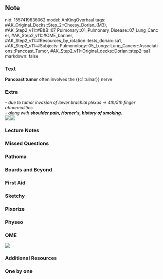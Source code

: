 ## Note
nid: 1557419836062
model: AnKingOverhaul
tags: #AK_Original_Decks::Step_2::Cheesy_Dorian_(M3), #AK_Step2_v11::#B&B::07_Pulmonary::01_Pulmonary_Disease::07_Lung_Cancer, #AK_Step2_v11::#OME_banner, #AK_Step2_v11::#Resources_by_rotation::tests_dorian::sa1, #AK_Step2_v11::#Subjects::Pulmonology::05_Lungs::Lung_Cancer::Associations::Pancoast_Tumor, #AK_Step2_v11::Original_decks::Dorian::step2::sa1
markdown: false

### Text
<b>Pancoast tumor</b> often involves the {{c1::ulnar}} nerve

### Extra
<div>
  <div>
    <i>- due to tumor invasion of lower brachial plexus → 4th/5th
    finger abnormalities</i>
  </div>
  <div>
    <i>- along with <b>shoulder pain, Horner's, history of
    smoking.</b></i>
  </div>
  <div>
    <i><img src="L8777.jpg"><img src=
    "paste-4109931514953729.jpg"></i>
  </div>
</div>

### Lecture Notes


### Missed Questions


### Pathoma


### Boards and Beyond


### First Aid


### Sketchy


### Pixorize


### Physeo


### OME
<div class="ome-widget">
  <a href="https://onlinemeded.org?ref=anki"><img src=
  "_OME_AnkiFlashcards_General_4.png"></a>
</div>

### Additional Resources


### One by one

